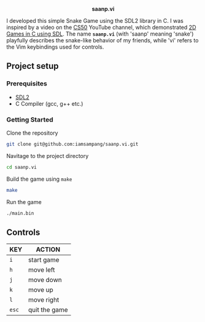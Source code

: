 <p align="center">
    <strong>saanp.vi</strong>
</p>

I developed this simple Snake Game using the SDL2 library in C.
I was inspired by a video on the [CS50](https://www.youtube.com/@cs50) YouTube channel, which demonstrated [2D Games in C using SDL](https://www.youtube.com/watch?v=yFLa3ln16w0).
The name **`saanp.vi`** (with 'saanp' meaning 'snake') playfully describes the snake-like behavior of my friends, while 'vi' refers to the Vim keybindings used for controls.

## Project setup

### Prerequisites

- [SDL2](https://www.libsdl.org/)
- C Compiler (gcc, g++ etc.)

### Getting Started

Clone the repository

```bash
git clone git@github.com:iamsampang/saanp.vi.git
```

Navitage to the project directory

```bash
cd saanp.vi
```

Build the game using `make`

```bash
make
```

Run the game

```bash
./main.bin
```

## Controls

| KEY   | ACTION        |
| ----- | ------------- |
| `i`   | start game    |
| `h`   | move left     |
| `j`   | move down     |
| `k`   | move up       |
| `l`   | move right    |
| `esc` | quit the game |
